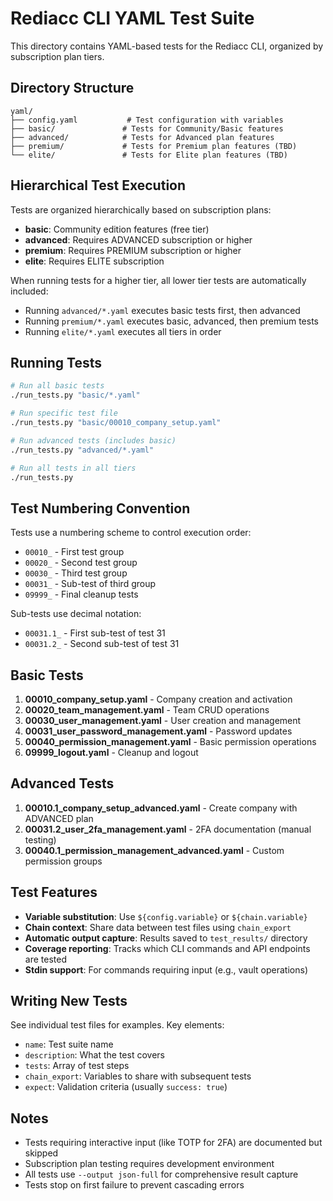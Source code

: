 # Rediacc CLI YAML Test Suite

This directory contains YAML-based tests for the Rediacc CLI, organized by subscription plan tiers.

## Directory Structure

```
yaml/
├── config.yaml           # Test configuration with variables
├── basic/               # Tests for Community/Basic features
├── advanced/            # Tests for Advanced plan features  
├── premium/             # Tests for Premium plan features (TBD)
└── elite/               # Tests for Elite plan features (TBD)
```

## Hierarchical Test Execution

Tests are organized hierarchically based on subscription plans:
- **basic**: Community edition features (free tier)
- **advanced**: Requires ADVANCED subscription or higher
- **premium**: Requires PREMIUM subscription or higher
- **elite**: Requires ELITE subscription

When running tests for a higher tier, all lower tier tests are automatically included:
- Running `advanced/*.yaml` executes basic tests first, then advanced
- Running `premium/*.yaml` executes basic, advanced, then premium tests
- Running `elite/*.yaml` executes all tiers in order

## Running Tests

```bash
# Run all basic tests
./run_tests.py "basic/*.yaml"

# Run specific test file
./run_tests.py "basic/00010_company_setup.yaml"

# Run advanced tests (includes basic)
./run_tests.py "advanced/*.yaml"

# Run all tests in all tiers
./run_tests.py
```

## Test Numbering Convention

Tests use a numbering scheme to control execution order:
- `00010_` - First test group
- `00020_` - Second test group
- `00030_` - Third test group
- `00031_` - Sub-test of third group
- `09999_` - Final cleanup tests

Sub-tests use decimal notation:
- `00031.1_` - First sub-test of test 31
- `00031.2_` - Second sub-test of test 31

## Basic Tests

1. **00010_company_setup.yaml** - Company creation and activation
2. **00020_team_management.yaml** - Team CRUD operations
3. **00030_user_management.yaml** - User creation and management
4. **00031_user_password_management.yaml** - Password updates
5. **00040_permission_management.yaml** - Basic permission operations
6. **09999_logout.yaml** - Cleanup and logout

## Advanced Tests

1. **00010.1_company_setup_advanced.yaml** - Create company with ADVANCED plan
2. **00031.2_user_2fa_management.yaml** - 2FA documentation (manual testing)
3. **00040.1_permission_management_advanced.yaml** - Custom permission groups

## Test Features

- **Variable substitution**: Use `${config.variable}` or `${chain.variable}`
- **Chain context**: Share data between test files using `chain_export`
- **Automatic output capture**: Results saved to `test_results/` directory
- **Coverage reporting**: Tracks which CLI commands and API endpoints are tested
- **Stdin support**: For commands requiring input (e.g., vault operations)

## Writing New Tests

See individual test files for examples. Key elements:
- `name`: Test suite name
- `description`: What the test covers
- `tests`: Array of test steps
- `chain_export`: Variables to share with subsequent tests
- `expect`: Validation criteria (usually `success: true`)

## Notes

- Tests requiring interactive input (like TOTP for 2FA) are documented but skipped
- Subscription plan testing requires development environment
- All tests use `--output json-full` for comprehensive result capture
- Tests stop on first failure to prevent cascading errors